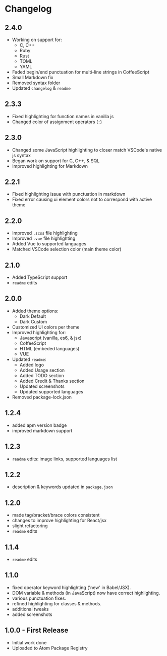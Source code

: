 # Changelog

## 2.4.0
- Working on support for:
    - C, C++
    - Ruby
    - Rust
    - TOML
    - YAML
- Faded begin/end punctuation for multi-line strings in CoffeeScript
- Small Markdown fix
- Removed syntax folder
- Updated `changelog` & `readme`

## 2.3.3
- Fixed highlighting for function names in vanilla js
- Changed color of assignment operators (`:`)

## 2.3.0
- Changed some JavaScript highlighting to closer match VSCode's native js syntax
- Began work on support for C, C++, & SQL
- Improved highlighting for Markdown

## 2.2.1
- Fixed highlighting issue with punctuation in markdown
- Fixed error causing ui element colors not to correspond with active theme

## 2.2.0
- Improved `.scss` file highlighting
- Improved `.vue` file highlighting
- Added Vue to supported languages
- Matched VSCode selection color (main theme color)

## 2.1.0
- Added TypeScript support
- `readme` edits

## 2.0.0
- Added theme options:
  - Dark Default
  - Dark Custom
- Customized UI colors per theme
- Improved highlighting for:
  - Javascript (vanilla, es6, & jsx)
  - CoffeeScript
  - HTML (embeded languages)
  - VUE
- Updated `readme`:
  - Added logo
  - Added Usage section
  - Added TODO section
  - Added Credit & Thanks section
  - Updated screenshots
  - Updated supported languages
- Removed package-lock.json


## 1.2.4
- added apm version badge
- improved markdown support

## 1.2.3
- `readme` edits: image links, supported languages list

## 1.2.2
- description & keywords updated in `package.json`

## 1.2.0
- made tag/bracket/brace colors consistent
- changes to improve highlighting for React/jsx
- slight refactoring
- `readme` edits

## 1.1.4
- `readme` edits

## 1.1.0
- fixed operator keyword highlighting ('new' in Babel/JSX).
- DOM variable & methods (in JavaScript) now have correct highlighting.
- various punctuation fixes.
- refined highlighting for classes & methods.
- additional tweaks
- added screenshots

## 1.0.0 - First Release
- Initial work done
- Uploaded to Atom Package Registry

<!--
## 0.2.0
- Initial development complete.

## 0.1.0
- Uploaded to GitHub
-->
